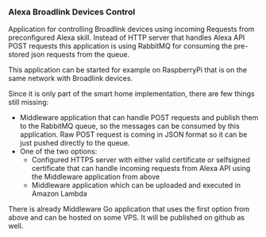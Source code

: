 ### Alexa Broadlink Devices Control

Application for controlling Broadlink devices using incoming Requests from preconfigured Alexa skill. Instead of HTTP
server that handles Alexa API POST requests this application is using RabbitMQ for consuming the pre-stored json 
requests from the queue. 

This application can be started for example on RaspberryPi that is on the same network with Broadlink devices.

Since it is only part of the smart home implementation, there are few things still missing:

- Middleware application that can handle POST requests and publish them to the RabbitMQ queue, so the messages can be consumed by this application.
Raw POST request is coming in JSON format so it can be just pushed directly to the queue.
- One of the two options: 
    - Configured HTTPS server with either valid certificate or selfsigned certificate that can handle incoming requests
    from Alexa API using the Middleware application from above
    - Middleware application which can be uploaded and executed in Amazon Lambda

There is already Middleware Go application that uses the first option from above and can be hosted on some VPS. It will
be published on github as well.  